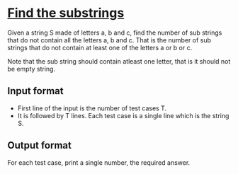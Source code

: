 # [Find the substrings][link]

Given a string S made of letters a, b and c, find the number of sub strings that do not contain all the letters a, b and c. That is the number of sub strings that do not contain at least one of the letters a or b or c.

Note that the sub string should contain atleast one letter, that is it should not be empty string.

## Input format

- First line of the input is the number of test cases T.
- It is followed by T lines. Each test case is a single line which is the string S.

## Output format

For each test case, print a single number, the required answer.

[link]: https://www.hackerearth.com/practice/algorithms/string-algorithm/basics-of-string-manipulation/practice-problems/algorithm/find-the-substrings/
